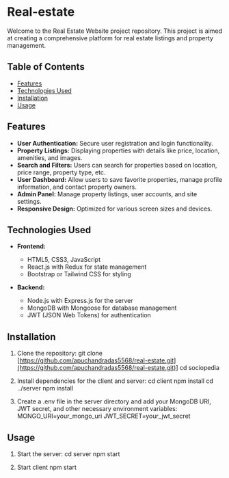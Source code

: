 # Real-estate

Welcome to the Real Estate Website project repository. This project is aimed at creating a comprehensive platform for real estate listings and property management.

## Table of Contents

- [Features](#features)
- [Technologies Used](#technologies-used)
- [Installation](#installation)
- [Usage](#usage)


## Features

- **User Authentication:** Secure user registration and login functionality.
- **Property Listings:** Displaying properties with details like price, location, amenities, and images.
- **Search and Filters:** Users can search for properties based on location, price range, property type, etc.
- **User Dashboard:** Allow users to save favorite properties, manage profile information, and contact property owners.
- **Admin Panel:** Manage property listings, user accounts, and site settings.
- **Responsive Design:** Optimized for various screen sizes and devices.

## Technologies Used

- **Frontend:**
  - HTML5, CSS3, JavaScript
  - React.js with Redux for state management
  - Bootstrap or Tailwind CSS for styling

- **Backend:**
  - Node.js with Express.js for the server
  - MongoDB with Mongoose for database management
  - JWT (JSON Web Tokens) for authentication

## Installation

1. Clone the repository:
   git clone [https://github.com/apuchandradas5568/real-estate.git](https://github.com/apuchandradas5568/real-estate.git)]
   cd sociopedia

2. Install dependencies for the client and server:
    cd client
    npm install
    cd ../server
    npm install

3. Create a .env file in the server directory and add your MongoDB URI, JWT secret, and other necessary environment variables:
   MONGO_URI=your_mongo_uri
   JWT_SECRET=your_jwt_secret


## Usage
1. Start the server:
   cd server
   npm start
   
3. Start client
   npm start

